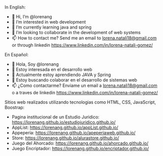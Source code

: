 In English:
- 👋 Hi, I’m @lorenang
- 👀 I’m interested in web development
- 🌱 I’m currently learning java and spring
- 💞️ I’m looking to collaborate in the development of web systems
- 📫 How to contact me? Send me an email to lorena.natali18@gmail.com or through linkedin https://www.linkedin.com/in/lorena-natali-gomez/

En Español:
- 👋 Hola, Soy @lorenang
- 👀 Estoy interesada en el desarrollo web
- 🌱 Actualmente estoy aprendiendo JAVA y Spring
- 💞️ Estoy buscando colaborar en el desarrollo de sistemas web
- 📫 ¿Como contactarme? Enviame un email a lorena.natali18@gmail.com o a traves de linkedin https://www.linkedin.com/in/lorena-natali-gomez/

Sitios web realizados utilizando tecnologias como HTML, CSS, JavaScript, Boostrap:
- Pagina institucional de un Estudio Juridico: https://lorenang.github.io/estudiojuridico.github.io/
- AppList: https://lorenang.github.io/appList.github.io/
- Appeperia: https://lorenang.github.io/apeperiaweb.github.io/
- Store: https://lorenang.github.io/alurastore.github.io/
- Juego del Ahorcado: https://lorenang.github.io/ahorcado.github.io/
- Juego Encriptador: https://lorenang.github.io/encriptador.github.io/

<!---
lorenang/lorenang is a ✨ special ✨ repository because its `README.md` (this file) appears on your GitHub profile.
You can click the Preview link to take a look at your changes.
--->
